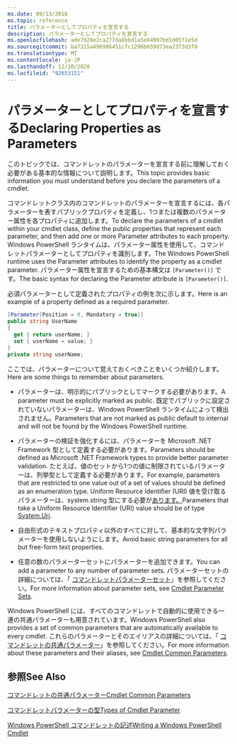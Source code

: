 ```yaml
---
ms.date: 09/13/2016
ms.topic: reference
title: パラメーターとしてプロパティを宣言する
description: パラメーターとしてプロパティを宣言する
ms.openlocfilehash: ade7928e2ca277da8bbd1a5e04997bd1d05f1e5d
ms.sourcegitcommit: ba7315a496986451cfc1296b659d73ea2373d3f0
ms.translationtype: MT
ms.contentlocale: ja-JP
ms.lasthandoff: 12/10/2020
ms.locfileid: "92653151"
---
```

# <a name="declaring-properties-as-parameters"></a><span data-ttu-id="81cf4-103">パラメーターとしてプロパティを宣言する</span><span class="sxs-lookup"><span data-stu-id="81cf4-103">Declaring Properties as Parameters</span></span>

<span data-ttu-id="81cf4-104">このトピックでは、コマンドレットのパラメーターを宣言する前に理解しておく必要がある基本的な情報について説明します。</span><span class="sxs-lookup"><span data-stu-id="81cf4-104">This topic provides basic information you must understand before you declare the parameters of a cmdlet.</span></span>

<span data-ttu-id="81cf4-105">コマンドレットクラス内のコマンドレットのパラメーターを宣言するには、各パラメーターを表すパブリックプロパティを定義し、1つまたは複数のパラメーター属性を各プロパティに追加します。</span><span class="sxs-lookup"><span data-stu-id="81cf4-105">To declare the parameters of a cmdlet within your cmdlet class, define the public properties that represent each parameter, and then add one or more Parameter attributes to each property.</span></span> <span data-ttu-id="81cf4-106">Windows PowerShell ランタイムは、パラメーター属性を使用して、コマンドレットパラメーターとしてプロパティを識別します。</span><span class="sxs-lookup"><span data-stu-id="81cf4-106">The Windows PowerShell runtime uses the Parameter attributes to identify the property as a cmdlet parameter.</span></span> <span data-ttu-id="81cf4-107">パラメーター属性を宣言するための基本構文は `[Parameter()]` です。</span><span class="sxs-lookup"><span data-stu-id="81cf4-107">The basic syntax for declaring the Parameter attribute is `[Parameter()]`.</span></span>

<span data-ttu-id="81cf4-108">必須パラメーターとして定義されたプロパティの例を次に示します。</span><span class="sxs-lookup"><span data-stu-id="81cf4-108">Here is an example of a property defined as a required parameter.</span></span>

```csharp
[Parameter(Position = 0, Mandatory = true)]
public string UserName
{
  get { return userName; }
  set { userName = value; }
}
private string userName;
```

<span data-ttu-id="81cf4-109">ここでは、パラメーターについて覚えておくべきことをいくつか紹介します。</span><span class="sxs-lookup"><span data-stu-id="81cf4-109">Here are some things to remember about parameters.</span></span>

- <span data-ttu-id="81cf4-110">パラメーターは、明示的にパブリックとしてマークする必要があります。</span><span class="sxs-lookup"><span data-stu-id="81cf4-110">A parameter must be explicitly marked as public.</span></span> <span data-ttu-id="81cf4-111">既定でパブリックに設定されていないパラメーターは、Windows PowerShell ランタイムによって検出されません。</span><span class="sxs-lookup"><span data-stu-id="81cf4-111">Parameters that are not marked as public default to internal and will not be found by the Windows PowerShell runtime.</span></span>

- <span data-ttu-id="81cf4-112">パラメーターの検証を強化するには、パラメーターを Microsoft .NET Framework 型として定義する必要があります。</span><span class="sxs-lookup"><span data-stu-id="81cf4-112">Parameters should be defined as Microsoft .NET Framework types to provide better parameter validation.</span></span> <span data-ttu-id="81cf4-113">たとえば、値のセットから1つの値に制限されているパラメーターは、列挙型として定義する必要があります。</span><span class="sxs-lookup"><span data-stu-id="81cf4-113">For example, parameters that are restricted to one value out of a set of values should be defined as an enumeration type.</span></span> <span data-ttu-id="81cf4-114">Uniform Resource Identifier (URI) 値を受け取るパラメーターは、system.string 型にする必要が[あります。](/dotnet/api/System.Uri)</span><span class="sxs-lookup"><span data-stu-id="81cf4-114">Parameters that take a Uniform Resource Identifier (URI) value should be of type [System.Uri](/dotnet/api/System.Uri).</span></span>

- <span data-ttu-id="81cf4-115">自由形式のテキストプロパティ以外のすべてに対して、基本的な文字列パラメーターを使用しないようにします。</span><span class="sxs-lookup"><span data-stu-id="81cf4-115">Avoid basic string parameters for all but free-form text properties.</span></span>

- <span data-ttu-id="81cf4-116">任意の数のパラメーターセットにパラメーターを追加できます。</span><span class="sxs-lookup"><span data-stu-id="81cf4-116">You can add a parameter to any number of parameter sets.</span></span> <span data-ttu-id="81cf4-117">パラメーターセットの詳細については、「 [コマンドレットパラメーターセット](./cmdlet-parameter-sets.md)」を参照してください。</span><span class="sxs-lookup"><span data-stu-id="81cf4-117">For more information about parameter sets, see [Cmdlet Parameter Sets](./cmdlet-parameter-sets.md).</span></span>

<span data-ttu-id="81cf4-118">Windows PowerShell には、すべてのコマンドレットで自動的に使用できる一連の共通パラメーターも用意されています。</span><span class="sxs-lookup"><span data-stu-id="81cf4-118">Windows PowerShell also provides a set of common parameters that are automatically available to every cmdlet.</span></span> <span data-ttu-id="81cf4-119">これらのパラメーターとそのエイリアスの詳細については、「 [コマンドレットの共通パラメーター](./common-parameter-names.md)」を参照してください。</span><span class="sxs-lookup"><span data-stu-id="81cf4-119">For more information about these parameters and their aliases, see [Cmdlet Common Parameters](./common-parameter-names.md).</span></span>

## <a name="see-also"></a><span data-ttu-id="81cf4-120">参照</span><span class="sxs-lookup"><span data-stu-id="81cf4-120">See Also</span></span>

[<span data-ttu-id="81cf4-121">コマンドレットの共通パラメーター</span><span class="sxs-lookup"><span data-stu-id="81cf4-121">Cmdlet Common Parameters</span></span>](./common-parameter-names.md)

[<span data-ttu-id="81cf4-122">コマンドレットパラメーターの型</span><span class="sxs-lookup"><span data-stu-id="81cf4-122">Types of Cmdlet Parameter</span></span>](./types-of-cmdlet-parameters.md)

[<span data-ttu-id="81cf4-123">Windows PowerShell コマンドレットの記述</span><span class="sxs-lookup"><span data-stu-id="81cf4-123">Writing a Windows PowerShell Cmdlet</span></span>](./writing-a-windows-powershell-cmdlet.md)
